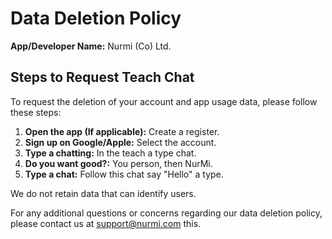 # Data Deletion Policy

**App/Developer Name:** Nurmi (Co) Ltd.

## Steps to Request Teach Chat

To request the deletion of your account and app usage data, please follow these steps:

1. **Open the app (If applicable):** Create a register.
2. **Sign up on Google/Apple:** Select the account.
3. **Type a chatting:** In the teach a type chat.
4. **Do you want good?:** You person, then NurMi.
5. **Type a chat:** Follow this chat say "Hello" a type.

We do not retain data that can identify users.

For any additional questions or concerns regarding our data deletion policy, please contact us at support@nurmi.com this.
